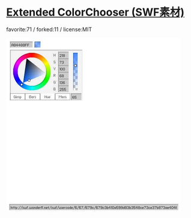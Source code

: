 # [Extended ColorChooser (SWF素材)](http://wonderfl.net/c/eMzU)

favorite:71 / forked:11 / license:MIT

![thumbnail](./thumbnail.jpg)